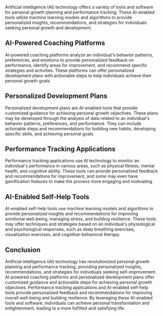 

Artificial intelligence (AI) technology offers a variety of tools and software for personal growth planning and performance tracking. These AI-enabled tools utilize machine learning models and algorithms to provide personalized insights, recommendations, and strategies for individuals seeking personal growth and development.

AI-Powered Coaching Platforms
-----------------------------

AI-powered coaching platforms analyze an individual's behavior patterns, preferences, and emotions to provide personalized feedback on performance, identify areas for improvement, and recommend specific strategies and activities. These platforms can offer personalized development plans with actionable steps to help individuals achieve their personal growth goals.

Personalized Development Plans
------------------------------

Personalized development plans are AI-enabled tools that provide customized guidance for achieving personal growth objectives. These plans may be developed through the analysis of data related to an individual's behavior patterns, preferences, and performance. They can include actionable steps and recommendations for building new habits, developing specific skills, and achieving personal goals.

Performance Tracking Applications
---------------------------------

Performance tracking applications use AI technology to monitor an individual's performance in various areas, such as physical fitness, mental health, and cognitive ability. These tools can provide personalized feedback and recommendations for improvement, and some may even have gamification features to make the process more engaging and motivating.

AI-Enabled Self-Help Tools
--------------------------

AI-enabled self-help tools use machine learning models and algorithms to provide personalized insights and recommendations for improving emotional well-being, managing stress, and building resilience. These tools may offer techniques and strategies based on an individual's physiological and psychological responses, such as deep breathing exercises, visualization exercises, and cognitive-behavioral therapy.

Conclusion
----------

Artificial intelligence (AI) technology has revolutionized personal growth planning and performance tracking, providing personalized insights, recommendations, and strategies for individuals seeking self-improvement. AI-powered coaching platforms and personalized development plans offer customized guidance and actionable steps for achieving personal growth objectives. Performance tracking applications and AI-enabled self-help tools provide personalized feedback and recommendations for improving overall well-being and building resilience. By leveraging these AI-enabled tools and software, individuals can achieve personal transformation and enlightenment, leading to a more fulfilled and satisfying life.
